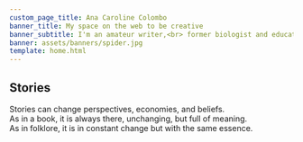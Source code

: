 ```yaml
---
custom_page_title: Ana Caroline Colombo
banner_title: My space on the web to be creative
banner_subtitle: I'm an amateur writer,<br> former biologist and educator
banner: assets/banners/spider.jpg
template: home.html
---
```


<h2>Stories</h2>

Stories can change perspectives, economies, and beliefs.
<br>
As in a book, it is always there, unchanging, but full of meaning.
<br>
As in folklore, it is in constant change but with the same essence.

